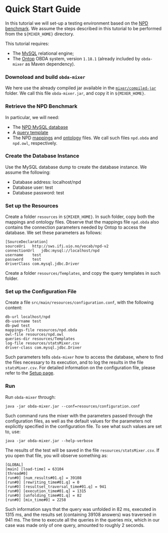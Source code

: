 # Quick Start Guide

In this tutorial we will set-up a testing environment based on the [NPD benchmark](https://github.com/ontop/npd-benchmark). We assume the steps described in this tutorial to be performed from the `${MIXER_HOME}` directory.

This tutorial requires:

- The [MySQL](https://www.mysql.com) relational engine;
- The [Ontop](https://github.com/ontop/ontop/tree/release/1.18.1) OBDA system, version `1.18.1` (already included by `obda-mixer` as Maven dependency).

### Downoload and build `obda-mixer`

We here use the already compiled jar available in the [`mixer/compiled-jar`](https://github.com/ontop/obda-mixer/blob/master/mixer/compiled-jar/mixer-distribution-1.2-jar-with-dependencies.jar) folder. We call this file `obda-mixer.jar`, and copy it in `${MIXER_HOME}`.

### Retrieve the NPD Benchmark

In particular, we will need:

- The [NPD MySQL database](https://github.com/ontop/npd-benchmark/tree/develop/data/mysql/original_npd/npd.mysql)
- A [query template](https://github.com/ontop/npd-benchmark/tree/develop/query_templates/Templates/01.rq)
- The NPD [mappings](https://github.com/ontop/npd-benchmark/blob/develop/mappings/mysql/ontopv1/ontop>%3D1.17/npd-v2-ql-mysql-ontop1.17.obda) and [ontology](https://github.com/ontop/npd-benchmark/blob/develop/ontology/npd-v2-ql.owl) files. We call such files `npd.obda` and `npd.owl`, respectively.

### Create the Database Instance

Use the MySQL database dump to create the database instance. We assume the following:

- Database address: localhost/npd
- Database user: test
- Database password: test

### Set up the Resources

Create a folder `resources` in `${MIXER_HOME}`. In such folder, copy both the mappings and ontology files. Observe that the mappings file `npd.obda` also contains the connection parameters needed by Ontop to access the database. We set these parameters as follows:

~~~
[SourceDeclaration]
sourceUri	http://sws.ifi.uio.no/vocab/npd-v2
connectionUrl	jdbc:mysql://localhost/npd
username	test
password	test
driverClass	com.mysql.jdbc.Driver
~~~

Create a folder `resources/Templates`, and copy the query templates in such folder.

### Set up the Configuration File

Create a file `src/main/resources/configuration.conf`, with the following content:

~~~
db-url localhost/npd
db-username test
db-pwd test
mappings-file resources/npd.obda
owl-file resources/npd.owl
queries-dir resources/Templates
log-file resources/statsMixer.csv
driver-class com.mysql.jdbc.Driver
~~~

Such parameters tells `obda-mixer` how to access the database, where to find the files necessary to its execution, and to log the results in the file `statsMixer.csv`. For detailed information on the configuration file, please refer to the [Setup page](setup).

### Run

Run `obda-mixer` through:

~~~
java -jar obda-mixer.jar --conf=resources/configuration.conf
~~~

Such command runs the mixer with the parameters passed through the configuration files, as well as the default values for the parameters not explicitly specified in the configuration file. To see what such values are set to, use:

~~~
java -jar obda-mixer.jar --help-verbose
~~~

The results of the test will be saved in the file `resources/statsMixer.csv`. If you open that file, you will observe something as:

~~~
[GLOBAL]
[main] [load-time] = 63104
[thread#0]
[run#0] [num_results#01.q] = 39108
[run#0] [rewriting_time#01.q] = 0
[run#0] [resultset_traversal_time#01.q] = 941
[run#0] [execution_time#01.q] = 1315
[run#0] [unfolding_time#01.q] = 82
[run#0] [mix_time#0] = 2258 
~~~

Such information says that the query was unfolded in 82 ms, executed in 1315 ms, and the results set (containing 39108 answers) was traversed in 941 ms. The time to execute all the queries in the queries mix, which in our case was made only of one query, amounted to roughly 2 seconds.
